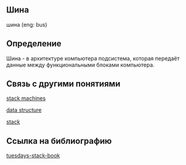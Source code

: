 ## Шина 
шина (eng: bus) 

## Определение
Шина  -  в архитектуре компьютера подсистема, которая передаёт данные между функциональными блоками компьютера. 

## Связь с другими понятиями

[stack machines](https://github.com/vernikkkkkkkkkkkkkkkkkkk/concept/blob/main/virtual%20machines/stack%20machines/stack%20machines.md)

[data structure](https://github.com/vernikkkkkkkkkkkkkkkkkkk/concept/blob/main/virtual%20machines/stack%20machines/data%20structure.md)

[stack](https://github.com/vernikkkkkkkkkkkkkkkkkkk/concept/blob/main/virtual%20machines/stack%20machines/stack.md)

## Cсылка на библиографию
[tuesdays-stack-book](https://github.com/vernikkkkkkkkkkkkkkkkkkk/concept/blob/main/bibliography/stack%20machines/tuesdays-stack-book%7B2%7D.md)
